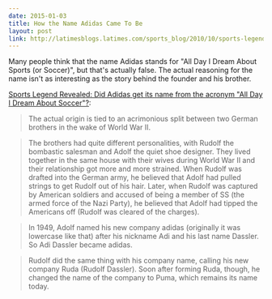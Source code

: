 ```yaml
---
date: 2015-01-03  
title: How the Name Adidas Came To Be
layout: post
link: http://latimesblogs.latimes.com/sports_blog/2010/10/sports-legend-revealed-did-adidas-get-its-name-from-the-acronym-all-day-i-dream-about-soccer.html   
---
```

Many people think that the name Adidas stands for "All Day I Dream About Sports (or Soccer)", but that's actually false. The actual reasoning for the name isn't as interesting as the story behind the founder and his brother. 

[Sports Legend Revealed: Did Adidas get its name from the acronym "All Day I Dream About Soccer"?](http://latimesblogs.latimes.com/sports_blog/2010/10/sports-legend-revealed-did-adidas-get-its-name-from-the-acronym-all-day-i-dream-about-soccer.html):

> The actual origin is tied to an acrimonious split between two German brothers in the wake of World War II.

>The brothers had quite different personalities, with Rudolf the bombastic salesman and Adolf the quiet shoe designer. They lived together in the same house with their wives during World War II and their relationship got more and more strained. When Rudolf was drafted into the German army, he believed that Adolf had pulled strings to get Rudolf out of his hair. Later, when Rudolf was captured by American soldiers and accused of being a member of SS (the armed force of the Nazi Party), he believed that Adolf had tipped the Americans off (Rudolf was cleared of the charges).

>In 1949, Adolf named his new company adidas (originally it was lowercase like that) after his nickname Adi and his last name Dassler. So Adi Dassler became adidas.

>Rudolf did the same thing with his company name, calling his new company Ruda (Rudolf Dassler). Soon after forming Ruda, though, he changed the name of the company to Puma, which remains its name today.

